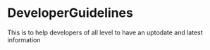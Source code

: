 # DeveloperGuidelines
This is to help developers of all level to have an uptodate and latest information
